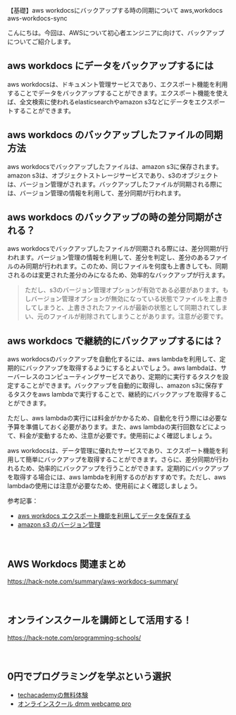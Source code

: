 【基礎】aws workdocsにバックアップする時の同期について
aws,workdocs
aws-workdocs-sync

こんにちは。今回は、AWSについて初心者エンジニアに向けて、バックアップについてご紹介します。

## aws workdocs にデータをバックアップするには

aws workdocsは、ドキュメント管理サービスであり、エクスポート機能を利用することでデータをバックアップすることができます。エクスポート機能を使えば、全文検索に使われるelasticsearchやamazon s3などにデータをエクスポートすることができます。

## aws workdocs のバックアップしたファイルの同期方法

aws workdocsでバックアップしたファイルは、amazon s3に保存されます。amazon s3は、オブジェクトストレージサービスであり、s3のオブジェクトは、バージョン管理がされます。バックアップしたファイルが同期される際には、バージョン管理の情報を利用して、差分同期が行われます。

## aws workdocs のバックアップの時の差分同期がされる？

aws workdocsでバックアップしたファイルが同期される際には、差分同期が行われます。バージョン管理の情報を利用して、差分を判定し、差分のあるファイルのみ同期が行われます。このため、同じファイルを何度も上書きしても、同期されるのは変更された差分のみになるため、効率的なバックアップが行えます。

>ただし、s3のバージョン管理オプションが有効である必要があります。もしバージョン管理オプションが無効になっている状態でファイルを上書きしてしまうと、上書きされたファイルが最新の状態として同期されてしまい、元のファイルが削除されてしまうことがあります。注意が必要です。

## aws workdocs で継続的にバックアップするには？

aws workdocsのバックアップを自動化するには、aws lambdaを利用して、定期的にバックアップを取得するようにするとよいでしょう。aws lambdaは、サーバーレスのコンピューティングサービスであり、定期的に実行するタスクを設定することができます。バックアップを自動的に取得し、amazon s3に保存するタスクをaws lambdaで実行することで、継続的にバックアップを取得することができます。

ただし、aws lambdaの実行には料金がかかるため、自動化を行う際には必要な予算を準備しておく必要があります。また、aws lambdaの実行回数などによって、料金が変動するため、注意が必要です。使用前によく確認しましょう。

aws workdocsは、データ管理に優れたサービスであり、エクスポート機能を利用して簡単にバックアップを取得することができます。さらに、差分同期が行われるため、効率的にバックアップを行うことができます。定期的にバックアップを取得する場合には、aws lambdaを利用するのがおすすめです。ただし、aws lambdaの使用には注意が必要なため、使用前によく確認しましょう。

参考記事：
- [aws workdocs エクスポート機能を利用してデータを保存する](https://aws.amazon.com/jp/premiumsupport/knowledge-center/workdocs-export-data/)
- [amazon s3 のバージョン管理](https://docs.aws.amazon.com/ja_jp/amazons3/latest/userguide/versioning-what-is-isnot.html)

　

## AWS Workdocs 関連まとめ
https://hack-note.com/summary/aws-workdocs-summary/

　

## オンラインスクールを講師として活用する！
https://hack-note.com/programming-schools/

　

## 0円でプログラミングを学ぶという選択
- [techacademyの無料体験](//af.moshimo.com/af/c/click?a_id=2612475&amp;p_id=1555&amp;pc_id=2816&amp;pl_id=22706&amp;url=https%3a%2f%2ftechacademy.jp%2fhtmlcss-trial%3futm_source%3dmoshimo%26utm_medium%3daffiliate%26utm_campaign%3dtextad)
- [オンラインスクール dmm webcamp pro](//af.moshimo.com/af/c/click?a_id=2612482&amp;p_id=1363&amp;pc_id=2297&amp;pl_id=39999&amp;guid=on)

